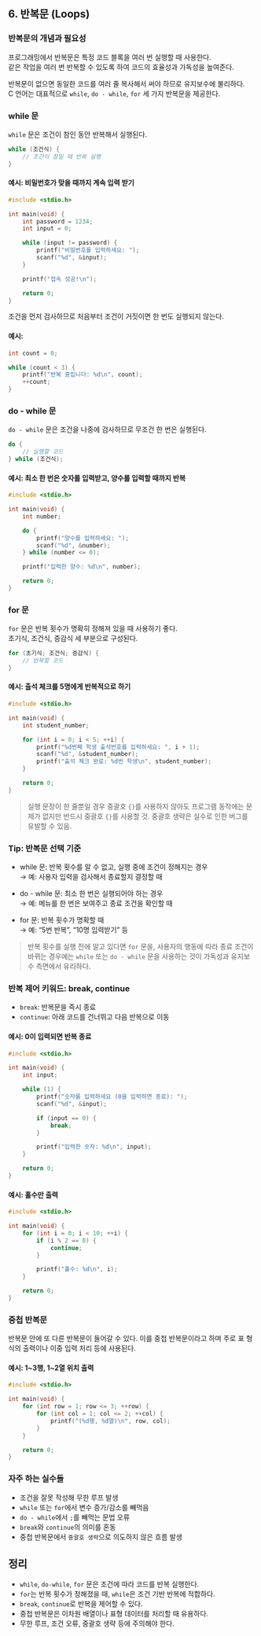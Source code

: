 ## 6. 반복문 (Loops)

### 반복문의 개념과 필요성

프로그래밍에서 반복문은 특정 코드 블록을 여러 번 실행할 때 사용한다.  
같은 작업을 여러 번 반복할 수 있도록 하여 코드의 효율성과 가독성을 높여준다.

반복문이 없으면 동일한 코드를 여러 줄 복사해서 써야 하므로 유지보수에 불리하다.  
C 언어는 대표적으로 `while`, `do - while`, `for` 세 가지 반복문을 제공한다.

### while 문

`while` 문은 조건이 참인 동안 반복해서 실행된다.

```c
while (조건식) {
    // 조건이 참일 때 반복 실행
}
```

#### 예시: 비밀번호가 맞을 때까지 계속 입력 받기

```c
#include <stdio.h>

int main(void) {
    int password = 1234;
    int input = 0;

    while (input != password) {
        printf("비밀번호를 입력하세요: ");
        scanf("%d", &input);
    }

    printf("접속 성공!\n");

    return 0;
}
```

조건을 먼저 검사하므로 처음부터 조건이 거짓이면 한 번도 실행되지 않는다.

#### 예시:
```c
int count = 0;

while (count < 3) {
    printf("반복 중입니다: %d\n", count);
    ++count;
}
```

### do - while 문

`do - while` 문은 조건을 나중에 검사하므로 무조건 한 번은 실행된다.

```c
do {
    // 실행할 코드
} while (조건식);
```

#### 예시: 최소 한 번은 숫자를 입력받고, 양수를 입력할 때까지 반복

```c
#include <stdio.h>

int main(void) {
    int number;

    do {
        printf("양수를 입력하세요: ");
        scanf("%d", &number);
    } while (number <= 0);

    printf("입력한 양수: %d\n", number);

    return 0;
}
```

### for 문

`for` 문은 반복 횟수가 명확히 정해져 있을 때 사용하기 좋다.  
초기식, 조건식, 증감식 세 부분으로 구성된다.

```c
for (초기식; 조건식; 증감식) {
    // 반복할 코드
}
```

#### 예시: 출석 체크를 5명에게 반복적으로 하기

```c
#include <stdio.h>

int main(void) {
    int student_number;

    for (int i = 0; i < 5; ++i) {
        printf("%d번째 학생 출석번호를 입력하세요: ", i + 1);
        scanf("%d", &student_number);
        printf("출석 체크 완료: %d번 학생\n", student_number);
    }

    return 0;
}
```

> 실행 문장이 한 줄뿐일 경우 중괄호 `{}`를 사용하지 않아도 프로그램 동작에는 문제가 없지만 반드시 중괄호 `{}`를 사용할 것. 중괄호 생략은 실수로 인한 버그를 유발할 수 있음.

### Tip: 반복문 선택 기준

- while 문: 반복 횟수를 알 수 없고, 실행 중에 조건이 정해지는 경우  
  → 예: 사용자 입력을 검사해서 종료할지 결정할 때

- do - while 문: 최소 한 번은 실행되어야 하는 경우  
  → 예: 메뉴를 한 번은 보여주고 종료 조건을 확인할 때

- for 문: 반복 횟수가 명확할 때  
  → 예: “5번 반복”, “10명 입력받기” 등
 
> 반복 횟수를 실행 전에 알고 있다면 `for` 문을, 사용자의 행동에 따라 종료 조건이 바뀌는 경우에는 `while` 또는 `do - while` 문을 사용하는 것이 가독성과 유지보수 측면에서 유리하다.


### 반복 제어 키워드: break, continue

- `break`: 반복문을 즉시 종료
- `continue`: 아래 코드를 건너뛰고 다음 반복으로 이동

#### 예시: 0이 입력되면 반복 종료

```c
#include <stdio.h>

int main(void) {
    int input;

    while (1) {
        printf("숫자를 입력하세요 (0을 입력하면 종료): ");
        scanf("%d", &input);

        if (input == 0) {
            break;
        }

        printf("입력한 숫자: %d\n", input);
    }

    return 0;
}
```

#### 예시: 홀수만 출력

```c
#include <stdio.h>

int main(void) {
    for (int i = 0; i < 10; ++i) {
        if (i % 2 == 0) {
            continue;
        }

        printf("홀수: %d\n", i);
    }

    return 0;
}
```

### 중첩 반복문

반복문 안에 또 다른 반복문이 들어갈 수 있다. 이를 중첩 반복문이라고 하며 주로 표 형식의 출력이나 이중 입력 처리 등에 사용된다.

#### 예시: 1~3행, 1~2열 위치 출력

```c
#include <stdio.h>

int main(void) {
    for (int row = 1; row <= 3; ++row) {
        for (int col = 1; col <= 2; ++col) {
            printf("(%d행, %d열)\n", row, col);
        }
    }

    return 0;
}
```

### 자주 하는 실수들

- 조건을 잘못 작성해 무한 루프 발생
- `while` 또는 `for`에서 변수 증가/감소를 빼먹음
- `do - while`에서 `;`를 빼먹는 문법 오류
- `break`와 `continue`의 의미를 혼동
- 중첩 반복문에서 `중괄호 생략`으로 의도하지 않은 흐름 발생

## 정리

* `while`, `do-while`, `for` 문은 조건에 따라 코드를 반복 실행한다.
* `for`는 반복 횟수가 정해졌을 때, `while`은 조건 기반 반복에 적합하다.
* `break`, `continue`로 반복을 제어할 수 있다.
* 중첩 반복문은 이차원 배열이나 표형 데이터를 처리할 때 유용하다.
* 무한 루프, 조건 오류, 중괄호 생략 등에 주의해야 한다.